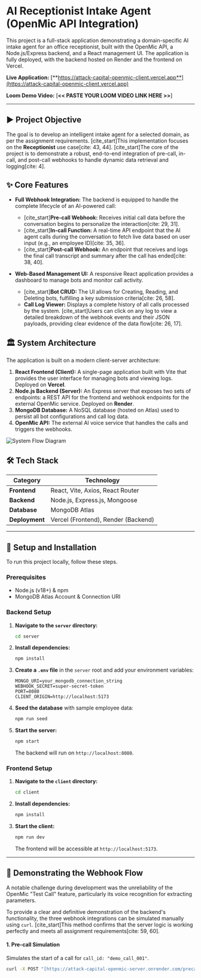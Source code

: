 # AI Receptionist Intake Agent (OpenMic API Integration)

This project is a full-stack application demonstrating a domain-specific AI intake agent for an office receptionist, built with the OpenMic API, a Node.js/Express backend, and a React management UI. The application is fully deployed, with the backend hosted on Render and the frontend on Vercel.

**Live Application:** [**https://attack-capital-openmic-client.vercel.app**](https://attack-capital-openmic-client.vercel.app)

**Loom Demo Video:** [**<< PASTE YOUR LOOM VIDEO LINK HERE >>**]

---

## ► Project Objective

The goal is to develop an intelligent intake agent for a selected domain, as per the assignment requirements. [cite_start]This implementation focuses on the **Receptionist** use case[cite: 43, 44]. [cite_start]The core of the project is to demonstrate a robust, end-to-end integration of pre-call, in-call, and post-call webhooks to handle dynamic data retrieval and logging[cite: 4].

## ✨ Core Features

-   **Full Webhook Integration:** The backend is equipped to handle the complete lifecycle of an AI-powered call:
    -   [cite_start]**Pre-call Webhook:** Receives initial call data before the conversation begins to personalize the interaction[cite: 29, 31].
    -   [cite_start]**In-call Function:** A real-time API endpoint that the AI agent calls during the conversation to fetch live data based on user input (e.g., an employee ID)[cite: 35, 36].
    -   [cite_start]**Post-call Webhook:** An endpoint that receives and logs the final call transcript and summary after the call has ended[cite: 38, 40].

-   **Web-Based Management UI:** A responsive React application provides a dashboard to manage bots and monitor call activity.
    -   [cite_start]**Bot CRUD:** The UI allows for Creating, Reading, and Deleting bots, fulfilling a key submission criteria[cite: 26, 58].
    -   **Call Log Viewer:** Displays a complete history of all calls processed by the system. [cite_start]Users can click on any log to view a detailed breakdown of the webhook events and their JSON payloads, providing clear evidence of the data flow[cite: 26, 17].

## 🏛️ System Architecture

The application is built on a modern client-server architecture:

1.  **React Frontend (Client):** A single-page application built with Vite that provides the user interface for managing bots and viewing logs. Deployed on **Vercel**.
2.  **Node.js Backend (Server):** An Express server that exposes two sets of endpoints: a REST API for the frontend and webhook endpoints for the external OpenMic service. Deployed on **Render**.
3.  **MongoDB Database:** A NoSQL database (hosted on Atlas) used to persist all bot configurations and call log data.
4.  **OpenMic API:** The external AI voice service that handles the calls and triggers the webhooks.

![System Flow Diagram](https://i.imgur.com/u3tT5h2.png)

## 🛠️ Tech Stack

| Category      | Technology                               |
| ------------- | ---------------------------------------- |
| **Frontend** | React, Vite, Axios, React Router         |
| **Backend** | Node.js, Express.js, Mongoose            |
| **Database** | MongoDB Atlas                            |
| **Deployment**| Vercel (Frontend), Render (Backend)      |

---

## 🚀 Setup and Installation

To run this project locally, follow these steps.

### Prerequisites

-   Node.js (v18+) & npm
-   MongoDB Atlas Account & Connection URI

### Backend Setup

1.  **Navigate to the `server` directory:**
    ```bash
    cd server
    ```
2.  **Install dependencies:**
    ```bash
    npm install
    ```
3.  **Create a `.env` file** in the `server` root and add your environment variables:
    ```env
    MONGO_URI=your_mongodb_connection_string
    WEBHOOK_SECRET=super-secret-token
    PORT=8080
    CLIENT_ORIGIN=http://localhost:5173
    ```
4.  **Seed the database** with sample employee data:
    ```bash
    npm run seed
    ```
5.  **Start the server:**
    ```bash
    npm start
    ```
    The backend will run on `http://localhost:8080`.

### Frontend Setup

1.  **Navigate to the `client` directory:**
    ```bash
    cd client
    ```
2.  **Install dependencies:**
    ```bash
    npm install
    ```
3.  **Start the client:**
    ```bash
    npm run dev
    ```
    The frontend will be accessible at `http://localhost:5173`.

---

## 🔬 Demonstrating the Webhook Flow

A notable challenge during development was the unreliability of the OpenMic "Test Call" feature, particularly its voice recognition for extracting parameters.

To provide a clear and definitive demonstration of the backend's functionality, the three webhook integrations can be simulated manually using `curl`. [cite_start]This method confirms that the server logic is working perfectly and meets all assignment requirements[cite: 59, 60].

#### 1. Pre-call Simulation

Simulates the start of a call for `call_id: "demo_call_001"`.
```bash
curl -X POST "[https://attack-capital-openmic-server.onrender.com/precall?secret=super-secret-token](https://attack-capital-openmic-server.onrender.com/precall?secret=super-secret-token)" -H "Content-Type: application/json" -d '{"call_id":"demo_call_001"}'